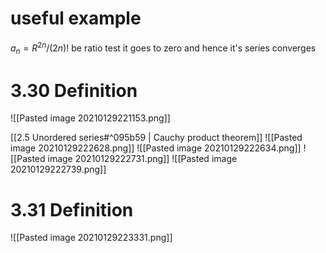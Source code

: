 # useful example
$a_{n}=R^{2n}/(2n)!$ be ratio test it goes to zero and hence it's series converges

# 3.30 Definition
![[Pasted image 20210129221153.png]]

[[2.5 Unordered series#^095b59 | Cauchy product theorem]]
![[Pasted image 20210129222628.png]]
![[Pasted image 20210129222634.png]]
![[Pasted image 20210129222731.png]]
![[Pasted image 20210129222739.png]]

# 3.31 Definition
![[Pasted image 20210129223331.png]]